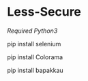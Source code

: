 # Less-Secure

*Required Python3*


pip install selenium

pip install Colorama



pip install bapakkau

